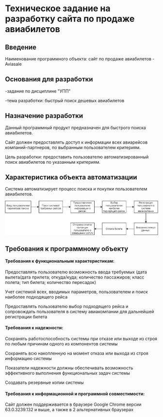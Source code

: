 # Техническое задание на разработку сайта по продаже авиабилетов

## Введение 

Наименование программного объекта: сайт по продаже  авиабилетов - Aviasale

## Основания для разработки 

-задание по дисциплине "УПП"

-тема разработки: быстрый поиск дешевых авиабилетов 

## Назначение разработки 
Данный программный продукт предназначен для быстрого поиска авиабилетов. 

Сайт должен предоставлять доступ к информации всех авиарейсов компаний-партнеров, по выбранным пользователем критериям.

Цель разработки: предоставить пользователю автоматизированный поиск авиабилетов по указанным критериям.

## Характеристика объекта автоматизации

Система автоматизирует процесс поиска и покупки пользователем авиабилетов.

![alt text](https://github.com/ctel-prj-mng/3-tz-200218-Kseniaveh/blob/master/table_TZ.jpg)

## Требования к программному объекту

#### Требования к функциональным характеристикам:

Предоставлять пользователю возможность ввода требуемых  (дата вылета/дата прилета; откуда/куда; количество пассажиров; класс полета; тип билета;
количество пересадок)

Учет системой всех, вводимых параметров, пользователем и поиск наиболее подходящего рейса 

Предоставлять пользователю выбор подходящего рейса и сопровождать пользователя в систему авиакомпании для дальнейшей регистрации билета

#### Требования к надежности:

Сохранять работоспособность системы при отказе или выходе из строя по любым причинам одного из компонентов системы

Сохранять всю накопленную на момент отказа или выхода из строя информацию системы

Показатели надежности должны обеспечивать возможность эффективного выполнения функциональных задач системы

Создавать резервные копии системы 

#### Требования к информационной и программной совместимости:

Сайт должен поддерживается в браузере Google Chrome версии 63.0.3239.132 и выше, а также в 2 альтернативных браузерах


